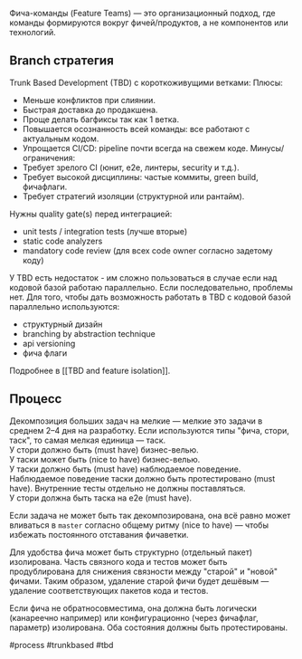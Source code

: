 Фича-команды (Feature Teams) — это организационный подход, где команды формируются вокруг фичей/продуктов, а не компонентов или технологий.

## Branch стратегия

Trunk Based Development (TBD) c короткоживущими ветками:
Плюсы:
- Меньше конфликтов при слиянии.
- Быстрая доставка до продакшена.
- Проще делать багфиксы так как 1 ветка.
- Повышается осознанность всей команды: все работают с актуальным кодом.
- Упрощается CI/CD: pipeline почти всегда на свежем коде.
Минусы/ограничения:
- Требует зрелого CI (юнит, e2e, линтеры, security и т.д.).
- Требует высокой дисциплины: частые коммиты, green build, фичафлаги.
- Требует стратегий изоляции (структурной или рантайм).

Нужны quality gate(s) перед интеграцией:
- unit tests / integration tests (лучше вторые)
- static code analyzers
- mandatory code review (для всех code owner согласно задетому коду)

У TBD есть недостаток - им сложно пользоваться в случае если над кодовой базой работаю параллельно. Если последовательно, проблемы нет. Для того, чтобы дать возможность работать в TBD с кодовой базой параллельно используются:
- структурный дизайн
- branching by abstraction technique
- api versioning
- фича флаги

Подробнее в [[TBD and feature isolation]].

## Процесс

Декомпозиция больших задач на мелкие — мелкие это задачи в среднем 2–4 дня на разработку. Если используются типы "фича, стори, таск", то самая мелкая единица — таск.  
У стори должно быть (must have) бизнес-велью.  
У таски может быть (nice to have) бизнес-велью.  
У таски должно быть (must have) наблюдаемое поведение.  
Наблюдаемое поведение таски должно быть протестировано (must have). Внутренние тесты отдельно не должны поставляться.  
У стори должна быть таска на e2e (must have).

Если задача не может быть так декомпозирована, она всё равно может вливаться в `master` согласно общему ритму (nice to have) — чтобы избежать постоянного отставания фичаветки.

Для удобства фича может быть структурно (отдельный пакет) изолирована. Часть связного кода и тестов может быть продублирована для снижения связности между "старой" и "новой" фичами. Таким образом, удаление старой фичи будет дешёвым — удаление соответствующих пакетов кода и тестов.

Если фича не обратносовместима, она должна быть логически (канареечно например) или конфигурационно (через фичафлаг, параметр) изолирована. Оба состояния должны быть протестированы.

#process #trunkbased #tbd